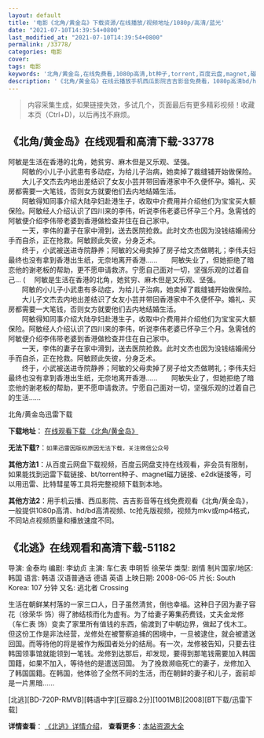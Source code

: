 ```yaml
---
layout: default
title: '电影《北角/黄金岛》下载资源/在线播放/视频地址/1080p/高清/蓝光'
date: "2021-07-10T14:39:54+0800"
last_modified_at: "2021-07-10T14:39:54+0800"
permalink: /33778/
categories: 电影
cover:
tags: 电影
keywords: '北角/黄金岛,在线免费看,1080p高清,bt种子,torrent,百度云盘,magnet,磁力链,迅雷下载资源'
description: '《北角/黄金岛》在线云播放手机西瓜影院吉吉影音免费看，1080p高清bd/hd未删减完整版和tc抢先枪版，mkv/mp4格式，附带bt/torrent种子、magnet/磁力链、百度云盘、网盘资源迅雷下载链接'
---
```


>内容采集生成，如果链接失效，多试几个，页面最后有更多精彩视频！收藏本页（Ctrl+D)，以后再找不麻烦。


## 《北角/黄金岛》在线观看和高清下载-33778

阿敏是生活在香港的北角，她贫穷、麻木但是又乐观、坚强。<br />　　阿敏的小儿子小武患有多动症，为给儿子治病，她卖掉了裁缝铺开始做保险。<br />　　大儿子文杰去内地出差结识了女友小芸并带回香港家中不久便怀孕。婚礼、买房都需要一大笔钱，否则女方就要他们去内地结婚生活。<br />　　阿敏得知同事介绍大陆孕妇赴港生子，收取中介费用并介绍他们为宝宝买大额保险。阿敏经人介绍认识了四川来的李伟，听说李伟老婆已怀孕三个月。急需钱的阿敏便介绍李伟带老婆到香港做检查并住在自己家中。<br />　　一天，李伟的妻子在家中滑到，送去医院抢救。此时文杰也因为没钱结婚闹分手而自杀，正在抢救。阿敏顾此失彼，分身乏术。<br />　　终于，小武被送进寺院静养；阿敏的父母卖掉了房子给文杰做聘礼；李伟夫妇最终也没有拿到香港出生纸，无奈地离开香港……　　阿敏失业了，但她拒绝了暗恋他的谢老板的帮助，更不愿申请救济。宁愿自己面对一切，坚强乐观的过着自己... (　 阿敏是生活在香港的北角，她贫穷、麻木但是又乐观、坚强。<br />　　阿敏的小儿子小武患有多动症，为给儿子治病，她卖掉了裁缝铺开始做保险。<br />　　大儿子文杰去内地出差结识了女友小芸并带回香港家中不久便怀孕。婚礼、买房都需要一大笔钱，否则女方就要他们去内地结婚生活。<br />　　阿敏得知同事介绍大陆孕妇赴港生子，收取中介费用并介绍他们为宝宝买大额保险。阿敏经人介绍认识了四川来的李伟，听说李伟老婆已怀孕三个月。急需钱的阿敏便介绍李伟带老婆到香港做检查并住在自己家中。<br />　　一天，李伟的妻子在家中滑到，送去医院抢救。此时文杰也因为没钱结婚闹分手而自杀，正在抢救。阿敏顾此失彼，分身乏术。<br />　　终于，小武被送进寺院静养；阿敏的父母卖掉了房子给文杰做聘礼；李伟夫妇最终也没有拿到香港出生纸，无奈地离开香港……　　阿敏失业了，但她拒绝了暗恋他的谢老板的帮助，更不愿申请救济。宁愿自己面对一切，坚强乐观的过着自己的生活&hellip;…


北角/黄金岛迅雷下载

**下载地址**： [在线观看下载 《北角/黄金岛》](https://www.993dy.com//vod-detail-id-15103.html) 


**无法下载?**：`如果迅雷因版权原因无法下载，关注微信公众号 `

**其他方法1**：从百度云网盘下载视频，百度云网盘支持在线观看，非会员有限制，如果能找到迅雷下载链接、bt/torrent种子、magnet磁力链接、e2dk链接等，可以用迅雷、比特彗星等工具将完整视频下载到本地。

**其他方法2**：用手机云播、西瓜影院、吉吉影音等在线免费观看《北角/黄金岛》，一般提供1080p高清、hd/bd高清视频、tc抢先版视频，视频为mkv或mp4格式，不同站点视频质量和播放速度不同。


## 《北逃》在线观看和高清下载-51182

导演: 金泰均 编剧: 李幼贞 主演: 车仁表 申明哲 徐荣华 类型: 剧情 制片国家/地区: 韩国 语言: 韩语 汉语普通话 德语 英语 上映日期: 2008-06-05 片长: South Korea: 107 分钟 又名: 逃北者 Crossing

生活在朝鲜某村落的一家三口人，日子虽然清贫，倒也幸福。这种日子因为妻子容花（徐荣华 饰）得了肺结核而化为虚有。为了给妻子筹集药费钱，丈夫金龙修（车仁表 饰）变卖了家里所有值钱的东西，偷渡到了中朝边界，做起了伐木工。但这份工作是非法经营，龙修处在被警察追捕的困境中，一旦被逮住，就会被遣送回国。而等待他的将是被作为叛国者处分的结局。有一次，龙修被告知，只要去往韩国领事馆就能领到一笔钱。龙修到达那后，却发现，要得到那笔钱需要加入韩国国籍，如果不加入，等待他的是遣送回国。 为了挽救濒临死亡的妻子，龙修加入了韩国国籍。在韩国，他体验了全然不同的生活，而在朝鲜的妻子和儿子，面前却是一片黑暗……


[北逃][BD-720P-RMVB][韩语中字][豆瓣8.2分][1001MB][2008][BT下载/迅雷下载]

**详情查看**： [《北逃》详情介绍](/movie/51182/)， **查看更多**：[本站资源大全](/movie/t/all/)

